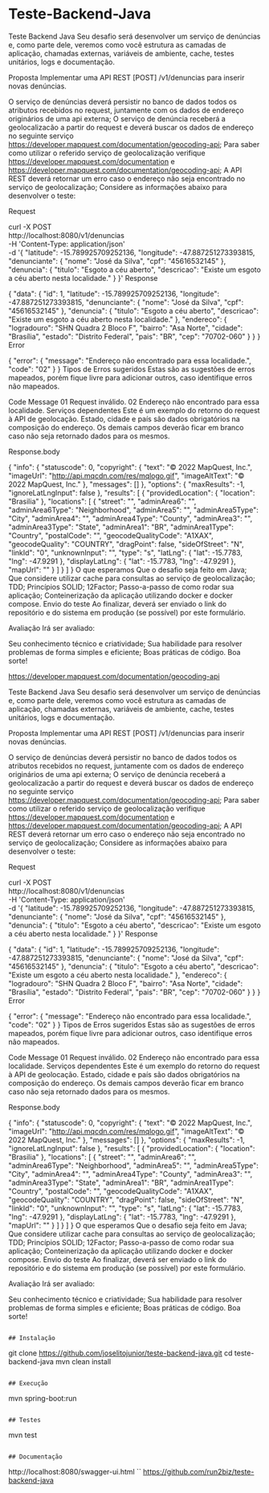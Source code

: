 # Teste-Backend-Java
Teste Backend Java
Seu desafio será desenvolver um serviço de denúncias e, como parte dele, veremos como você estrutura as camadas de aplicação, chamadas externas, variáveis de ambiente, cache, testes unitários, logs e documentação.

Proposta
Implementar uma API REST [POST] /v1/denuncias para inserir novas denúncias.

O serviço de denúncias deverá persistir no banco de dados todos os atributos recebidos no request, juntamente com os dados de endereço originários de uma api externa;
O serviço de denúncia receberá a geolocalizacão a partir do request e deverá buscar os dados de endereço no seguinte serviço https://developer.mapquest.com/documentation/geocoding-api;
Para saber como utilizar o referido serviço de geolocalização verifique https://developer.mapquest.com/documentation e https://developer.mapquest.com/documentation/geocoding-api;
A API REST deverá retornar um erro caso o endereço não seja encontrado no serviço de geolocalização;
Considere as informações abaixo para desenvolver o teste:

Request

curl -X POST \
  http://localhost:8080/v1/denuncias \
  -H 'Content-Type: application/json' \
  -d '{
    "latitude": -15.789925709252136,
    "longitude": -47.887251273393815,
    "denunciante": {
      "nome": "José da Silva",
      "cpf": "45616532145"
    },
    "denuncia": {
      "titulo": "Esgoto a céu aberto",
      "descricao": "Existe um esgoto a céu aberto nesta localidade."
    }
  }'
Response

{
  "data": {
    "id": 1,
    "latitude": -15.789925709252136,
    "longitude": -47.887251273393815,
    "denunciante": {
      "nome": "José da Silva",
      "cpf": "45616532145"
    },
    "denuncia": {
      "titulo": "Esgoto a céu aberto",
      "descricao": "Existe um esgoto a céu aberto nesta localidade."
    },
    "endereco": {
      "logradouro": "SHN Quadra 2 Bloco F",
      "bairro": "Asa Norte",
      "cidade": "Brasília",
      "estado": "Distrito Federal",
      "pais": "BR",
      "cep": "70702-060"
    }
  }
}
Error

{
  "error": {
    "message": "Endereço não encontrado para essa localidade.",
    "code": "02"
  }
}
Tipos de Erros sugeridos
Estas são as sugestões de erros mapeados, porém fique livre para adicionar outros, caso identifique erros não mapeados.

Code	Message
01	Request inválido.
02	Endereço não encontrado para essa localidade.
Serviços dependentes
Este é um exemplo do retorno do request à API de geolocação. Estado, cidade e país são dados obrigatórios na composição do endereço. Os demais campos deverão ficar em branco caso não seja retornado dados para os mesmos.

Response.body

{
  "info": {
    "statuscode": 0,
    "copyright": {
      "text": "© 2022 MapQuest, Inc.",
      "imageUrl": "http://api.mqcdn.com/res/mqlogo.gif",
      "imageAltText": "© 2022 MapQuest, Inc."
    },
    "messages": []
  },
  "options": {
    "maxResults": -1,
    "ignoreLatLngInput": false
  },
  "results": [
    {
      "providedLocation": {
        "location": "Brasilia"
      },
      "locations": [
        {
          "street": "",
          "adminArea6": "",
          "adminArea6Type": "Neighborhood",
          "adminArea5": "",
          "adminArea5Type": "City",
          "adminArea4": "",
          "adminArea4Type": "County",
          "adminArea3": "",
          "adminArea3Type": "State",
          "adminArea1": "BR",
          "adminArea1Type": "Country",
          "postalCode": "",
          "geocodeQualityCode": "A1XAX",
          "geocodeQuality": "COUNTRY",
          "dragPoint": false,
          "sideOfStreet": "N",
          "linkId": "0",
          "unknownInput": "",
          "type": "s",
          "latLng": {
            "lat": -15.7783,
            "lng": -47.9291
          },
          "displayLatLng": {
            "lat": -15.7783,
            "lng": -47.9291
          },
          "mapUrl": ""
        }
      ]
    }
  ]
}
O que esperamos
Que o desafio seja feito em Java;
Que considere utilizar cache para consultas ao serviço de geolocalização;
TDD;
Princípios SOLID;
12Factor;
Passo-a-passo de como rodar sua aplicação;
Conteinerização da aplicação utilizando docker e docker compose.
Envio do teste
Ao finalizar, deverá ser enviado o link do repositório e do sistema em produção (se possível) por este formulário.

Avaliação
Irá ser avaliado:

Seu conhecimento técnico e criatividade;
Sua habilidade para resolver problemas de forma simples e eficiente;
Boas práticas de código.
Boa sorte!

https://developer.mapquest.com/documentation/geocoding-api

Teste Backend Java
Seu desafio será desenvolver um serviço de denúncias e, como parte dele, veremos como você estrutura as camadas de aplicação, chamadas externas, variáveis de ambiente, cache, testes unitários, logs e documentação.

Proposta
Implementar uma API REST [POST] /v1/denuncias para inserir novas denúncias.

O serviço de denúncias deverá persistir no banco de dados todos os atributos recebidos no request, juntamente com os dados de endereço originários de uma api externa;
O serviço de denúncia receberá a geolocalizacão a partir do request e deverá buscar os dados de endereço no seguinte serviço https://developer.mapquest.com/documentation/geocoding-api;
Para saber como utilizar o referido serviço de geolocalização verifique https://developer.mapquest.com/documentation e https://developer.mapquest.com/documentation/geocoding-api;
A API REST deverá retornar um erro caso o endereço não seja encontrado no serviço de geolocalização;
Considere as informações abaixo para desenvolver o teste:

Request

curl -X POST \
  http://localhost:8080/v1/denuncias \
  -H 'Content-Type: application/json' \
  -d '{
    "latitude": -15.789925709252136,
    "longitude": -47.887251273393815,
    "denunciante": {
      "nome": "José da Silva",
      "cpf": "45616532145"
    },
    "denuncia": {
      "titulo": "Esgoto a céu aberto",
      "descricao": "Existe um esgoto a céu aberto nesta localidade."
    }
  }'
Response

{
  "data": {
    "id": 1,
    "latitude": -15.789925709252136,
    "longitude": -47.887251273393815,
    "denunciante": {
      "nome": "José da Silva",
      "cpf": "45616532145"
    },
    "denuncia": {
      "titulo": "Esgoto a céu aberto",
      "descricao": "Existe um esgoto a céu aberto nesta localidade."
    },
    "endereco": {
      "logradouro": "SHN Quadra 2 Bloco F",
      "bairro": "Asa Norte",
      "cidade": "Brasília",
      "estado": "Distrito Federal",
      "pais": "BR",
      "cep": "70702-060"
    }
  }
}
Error

{
  "error": {
    "message": "Endereço não encontrado para essa localidade.",
    "code": "02"
  }
}
Tipos de Erros sugeridos
Estas são as sugestões de erros mapeados, porém fique livre para adicionar outros, caso identifique erros não mapeados.

Code	Message
01	Request inválido.
02	Endereço não encontrado para essa localidade.
Serviços dependentes
Este é um exemplo do retorno do request à API de geolocação. Estado, cidade e país são dados obrigatórios na composição do endereço. Os demais campos deverão ficar em branco caso não seja retornado dados para os mesmos.

Response.body

{
  "info": {
    "statuscode": 0,
    "copyright": {
      "text": "© 2022 MapQuest, Inc.",
      "imageUrl": "http://api.mqcdn.com/res/mqlogo.gif",
      "imageAltText": "© 2022 MapQuest, Inc."
    },
    "messages": []
  },
  "options": {
    "maxResults": -1,
    "ignoreLatLngInput": false
  },
  "results": [
    {
      "providedLocation": {
        "location": "Brasilia"
      },
      "locations": [
        {
          "street": "",
          "adminArea6": "",
          "adminArea6Type": "Neighborhood",
          "adminArea5": "",
          "adminArea5Type": "City",
          "adminArea4": "",
          "adminArea4Type": "County",
          "adminArea3": "",
          "adminArea3Type": "State",
          "adminArea1": "BR",
          "adminArea1Type": "Country",
          "postalCode": "",
          "geocodeQualityCode": "A1XAX",
          "geocodeQuality": "COUNTRY",
          "dragPoint": false,
          "sideOfStreet": "N",
          "linkId": "0",
          "unknownInput": "",
          "type": "s",
          "latLng": {
            "lat": -15.7783,
            "lng": -47.9291
          },
          "displayLatLng": {
            "lat": -15.7783,
            "lng": -47.9291
          },
          "mapUrl": ""
        }
      ]
    }
  ]
}
O que esperamos
Que o desafio seja feito em Java;
Que considere utilizar cache para consultas ao serviço de geolocalização;
TDD;
Princípios SOLID;
12Factor;
Passo-a-passo de como rodar sua aplicação;
Conteinerização da aplicação utilizando docker e docker compose.
Envio do teste
Ao finalizar, deverá ser enviado o link do repositório e do sistema em produção (se possível) por este formulário.

Avaliação
Irá ser avaliado:

Seu conhecimento técnico e criatividade;
Sua habilidade para resolver problemas de forma simples e eficiente;
Boas práticas de código.
Boa sorte!

```

## Instalação

```
git clone https://github.com/joselitojunior/teste-backend-java.git
cd teste-backend-java
mvn clean install
```

## Execução

```
mvn spring-boot:run
```

## Testes

```
mvn test
```

## Documentação

```
http://localhost:8080/swagger-ui.html
``
https://github.com/run2biz/teste-backend-java
